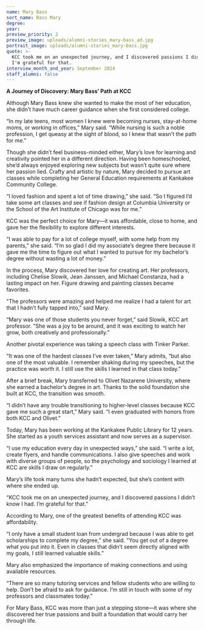 ```yaml
---
name: Mary Bass
sort_name: Bass Mary
degree:
year:
preview_priority: 2
preview_image: uploads/alumni-stories_mary-bass_ad.jpg
portrait_image: uploads/alumni-stories_mary-bass.jpg
quote: >-
  KCC took me on an unexpected journey, and I discovered passions I didn't know I had.
  I'm grateful for that.
interview_month_and_year: September 2024
staff_alumni: false
---
```

**A Journey of Discovery: Mary Bass’ Path at KCC**

Although Mary Bass knew she wanted to make the most of her education, she didn’t have much career guidance when she first considered college.

“In my late teens, most women I knew were becoming nurses, stay-at-home moms, or working in offices,” Mary said. “While nursing is such a noble profession, I get queasy at the sight of blood, so I knew that wasn’t the path for me.”

Though she didn’t feel business-minded either, Mary’s love for learning and creativity pointed her in a different direction. Having been homeschooled, she’d always enjoyed exploring new subjects but wasn’t quite sure where her passion lied. Crafty and artistic by nature, Mary decided to pursue art classes while completing her General Education requirements at Kankakee Community College.

“I loved fashion and spent a lot of time drawing,” she said. “So I figured I’d take some art classes and see if fashion design at Columbia University or the School of the Art Institute of Chicago was for me.”

KCC was the perfect choice for Mary—it was affordable, close to home, and gave her the flexibility to explore different interests.

“I was able to pay for a lot of college myself, with some help from my parents,” she said. “I’m so glad I did my associate’s degree there because it gave me the time to figure out what I wanted to pursue for my bachelor’s degree without wasting a lot of money.”

In the process, Mary discovered her love for creating art. Her professors, including Chelise Slowik, Jean Janssen, and Michael Constanza, had a lasting impact on her. Figure drawing and painting classes became favorites.

"The professors were amazing and helped me realize I had a talent for art that I hadn’t fully tapped into," said Mary.

“Mary was one of those students you never forget,” said Slowik, KCC art professor. “She was a joy to be around, and it was exciting to watch her grow, both creatively and professionally.”

Another pivotal experience was taking a speech class with Tinker Parker.

“It was one of the hardest classes I’ve ever taken,” Mary admits, “but also one of the most valuable. I remember shaking during my speeches, but the practice was worth it. I still use the skills I learned in that class today.”

After a brief break, Mary transferred to Olivet Nazarene University, where she earned a bachelor’s degree in art. Thanks to the solid foundation she built at KCC, the transition was smooth.

“I didn’t have any trouble transitioning to higher-level classes because KCC gave me such a great start,” Mary said. “I even graduated with honors from both KCC and Olivet.”

Today, Mary has been working at the Kankakee Public Library for 12 years. She started as a youth services assistant and now serves as a supervisor.

“I use my education every day in unexpected ways,” she said. “I write a lot, create flyers, and handle communications. I also give speeches and work with diverse groups of people, so the psychology and sociology I learned at KCC are skills I draw on regularly.”

Mary’s life took many turns she hadn’t expected, but she’s content with where she ended up.

“KCC took me on an unexpected journey, and I discovered passions I didn’t know I had. I’m grateful for that.”

According to Mary, one of the greatest benefits of attending KCC was affordability.

“I only have a small student loan from undergrad because I was able to get scholarships to complete my degree,” she said. "You get out of a degree what you put into it. Even in classes that didn’t seem directly aligned with my goals, I still learned valuable skills.”

Mary also emphasized the importance of making connections and using available resources.

“There are so many tutoring services and fellow students who are willing to help. Don’t be afraid to ask for guidance. I’m still in touch with some of my professors and classmates today.”

For Mary Bass, KCC was more than just a stepping stone—it was where she discovered her true passions and built a foundation that would carry her through life.
